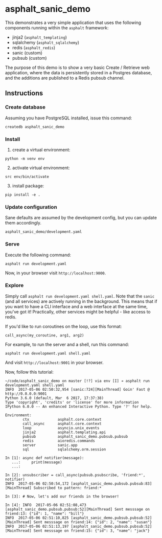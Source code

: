 # asphalt_sanic_demo
This demonstrates a very simple application that uses the following components
running within the `asphalt` framework:
* jinja2 (`asphalt_templating`)
* sqlalchemy (`asphalt_sqlalchemy`)
* redis (`asphalt_redis`)
* sanic (custom)
* pubsub (custom)

The purpose of this demo is to show a very basic Create / Retrieve web
application, where the data is persistently stored in a Postgres database,
and the additions are published to a Redis pubsub channel.

## Instructions

### Create database
Assuming you have PostgreSQL installed, issue this command:
```
createdb asphalt_sanic_demo
```


### Install
1. create a virtual environment:
```
python -m venv env
```

2. activate virtual environment:
```
src env/bin/activate
```

3. install package:
```
pip install -e .
```


### Update configuration
Sane defaults are assumed by the development config, but you can update them
accordingly.
```
asphalt_sanic_demo/development.yaml
```


### Serve
Execute the following command:
```
asphalt run development.yaml
```
Now, in your browser visit `http://localhost:9000`.


### Explore
Simply call `asphalt run development.yaml shell.yaml`. Note that the `sanic`
(and all services) are actively running in the background. This means that if
you want to have a CLI interface and a web interface at the same time, you've
got it! Practically, other services might be helpful - like access to redis.

If you'd like to run coroutines on the loop, use this format:
```
call_async(my_coroutine, arg1, arg2)
```

For example, to run the server and a shell, run this command:
```
asphalt run development.yaml shell.yaml
```
And visit `http://localhost:9001` in your browser.

Now, follow this tutorial:

```
~/code/asphalt_sanic_demo on master [!?] via env [I] ➔ asphalt run development.yaml shell.yaml
INFO  2017-05-06 02:50:32,954 [sanic:724][MainThread] Goin' Fast @ http://0.0.0.0:9001
Python 3.6.0 (default, Mar  6 2017, 17:37:38)
Type 'copyright', 'credits' or 'license' for more information
IPython 6.0.0 -- An enhanced Interactive Python. Type '?' for help.

Environment:
        ctx             asphalt.core.context
        call_async      asphalt.core.context
        loop            asyncio.unix_events
        jinja2          asphalt.templating.api
        pubsub          asphalt_sanic_demo.pubsub.pubsub
        redis           aioredis.commands
        server          sanic.app
        sql             sqlalchemy.orm.session

In [1]: async def notifier(message):
   ...:     print(message)
   ...:

In [2]: unsubscriber = call_async(pubsub.psubscribe, 'friend:*', notifier)
INFO  2017-05-06 02:50:54,172 [asphalt_sanic_demo.pubsub.pubsub:83][MainThread] Subscribed to pattern: friend:*

In [3]: # Now, let's add our friends in the browser!

In [4]: INFO  2017-05-06 02:51:08,473 [asphalt_sanic_demo.pubsub.pubsub:52][MainThread] Sent messsage on friend:13: {"id": 1, "name": "bill"}
INFO  2017-05-06 02:51:10,825 [asphalt_sanic_demo.pubsub.pubsub:52][MainThread] Sent messsage on friend:14: {"id": 2, "name": "susan"}
INFO  2017-05-06 02:51:13,197 [asphalt_sanic_demo.pubsub.pubsub:52][MainThread] Sent messsage on friend:15: {"id": 3, "name": "jack"}
```
